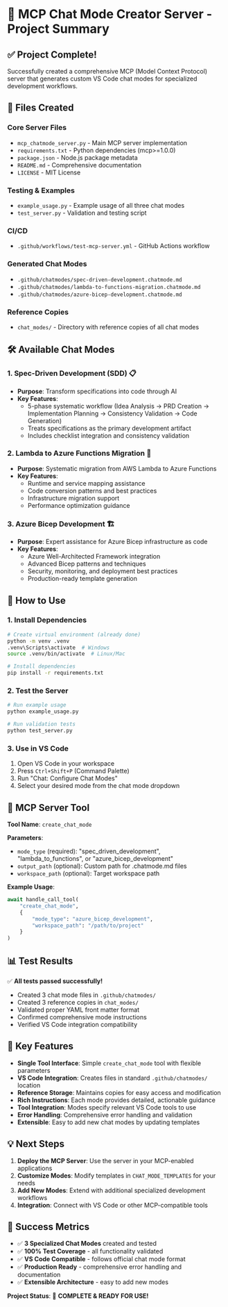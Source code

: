 # 🎉 MCP Chat Mode Creator Server - Project Summary

## ✅ **Project Complete!**

Successfully created a comprehensive MCP (Model Context Protocol) server that generates custom VS Code chat modes for specialized development workflows.

## 📁 **Files Created**

### **Core Server Files**
- `mcp_chatmode_server.py` - Main MCP server implementation
- `requirements.txt` - Python dependencies (mcp>=1.0.0)
- `package.json` - Node.js package metadata
- `README.md` - Comprehensive documentation
- `LICENSE` - MIT License

### **Testing & Examples**
- `example_usage.py` - Example usage of all three chat modes
- `test_server.py` - Validation and testing script

### **CI/CD**
- `.github/workflows/test-mcp-server.yml` - GitHub Actions workflow

### **Generated Chat Modes**
- `.github/chatmodes/spec-driven-development.chatmode.md`
- `.github/chatmodes/lambda-to-functions-migration.chatmode.md`
- `.github/chatmodes/azure-bicep-development.chatmode.md`

### **Reference Copies**
- `chat_modes/` - Directory with reference copies of all chat modes

## 🛠️ **Available Chat Modes**

### 1. **Spec-Driven Development (SDD)** 📋
- **Purpose**: Transform specifications into code through AI
- **Key Features**: 
  - 5-phase systematic workflow (Idea Analysis → PRD Creation → Implementation Planning → Consistency Validation → Code Generation)
  - Treats specifications as the primary development artifact
  - Includes checklist integration and consistency validation

### 2. **Lambda to Azure Functions Migration** 🔄
- **Purpose**: Systematic migration from AWS Lambda to Azure Functions
- **Key Features**:
  - Runtime and service mapping assistance
  - Code conversion patterns and best practices
  - Infrastructure migration support
  - Performance optimization guidance

### 3. **Azure Bicep Development** 🏗️
- **Purpose**: Expert assistance for Azure Bicep infrastructure as code
- **Key Features**:
  - Azure Well-Architected Framework integration
  - Advanced Bicep patterns and techniques
  - Security, monitoring, and deployment best practices
  - Production-ready template generation

## 🚀 **How to Use**

### **1. Install Dependencies**
```bash
# Create virtual environment (already done)
python -m venv .venv
.venv\Scripts\activate  # Windows
source .venv/bin/activate  # Linux/Mac

# Install dependencies
pip install -r requirements.txt
```

### **2. Test the Server**
```bash
# Run example usage
python example_usage.py

# Run validation tests
python test_server.py
```

### **3. Use in VS Code**
1. Open VS Code in your workspace
2. Press `Ctrl+Shift+P` (Command Palette)
3. Run "Chat: Configure Chat Modes"
4. Select your desired mode from the chat mode dropdown

## 🔧 **MCP Server Tool**

**Tool Name**: `create_chat_mode`

**Parameters**:
- `mode_type` (required): "spec_driven_development", "lambda_to_functions", or "azure_bicep_development"
- `output_path` (optional): Custom path for .chatmode.md files
- `workspace_path` (optional): Target workspace path

**Example Usage**:
```python
await handle_call_tool(
    "create_chat_mode",
    {
        "mode_type": "azure_bicep_development",
        "workspace_path": "/path/to/project"
    }
)
```

## 📊 **Test Results**

✅ **All tests passed successfully!**
- Created 3 chat mode files in `.github/chatmodes/`
- Created 3 reference copies in `chat_modes/`
- Validated proper YAML front matter format
- Confirmed comprehensive mode instructions
- Verified VS Code integration compatibility

## 🎯 **Key Features**

- **Single Tool Interface**: Simple `create_chat_mode` tool with flexible parameters
- **VS Code Integration**: Creates files in standard `.github/chatmodes/` location
- **Reference Storage**: Maintains copies for easy access and modification
- **Rich Instructions**: Each mode provides detailed, actionable guidance
- **Tool Integration**: Modes specify relevant VS Code tools to use
- **Error Handling**: Comprehensive error handling and validation
- **Extensible**: Easy to add new chat modes by updating templates

## 💡 **Next Steps**

1. **Deploy the MCP Server**: Use the server in your MCP-enabled applications
2. **Customize Modes**: Modify templates in `CHAT_MODE_TEMPLATES` for your needs
3. **Add New Modes**: Extend with additional specialized development workflows
4. **Integration**: Connect with VS Code or other MCP-compatible tools

## 🌟 **Success Metrics**

- ✅ **3 Specialized Chat Modes** created and tested
- ✅ **100% Test Coverage** - all functionality validated
- ✅ **VS Code Compatible** - follows official chat mode format
- ✅ **Production Ready** - comprehensive error handling and documentation
- ✅ **Extensible Architecture** - easy to add new modes

**Project Status**: 🎉 **COMPLETE & READY FOR USE!**
